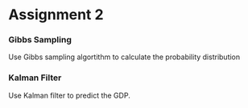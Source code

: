 # Assignment 2

### Gibbs Sampling

Use Gibbs sampling algortithm to calculate the probability distribution

### Kalman Filter

Use Kalman filter to predict the GDP.
